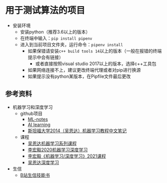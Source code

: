 # 用于测试算法的项目

* 安装环境
    * 安装python（推荐3.6以上的版本）
    * 在终端中输入：`pip install pipenv`
    * 进入到当前项目文件夹，运行命令：`pipenv install`
        * 如果保错请安装`c++ build tools 14`以上的版本（一般在报错的终端提示中会有链接）
          * 或者直接按照visual studio 2017以上的版本，选择c++工具包
        * 如果网络连接不上，建议更改终端代理或者对pip进行换源
        * 如果提示没有python某版本，在Pipfile文件最后更改
## 参考资料
* 机器学习和深度学习
  * github项目
      * [ML-notes](https://github.com/Sakura-gh/ML-notes)
      * [AI learning](https://github.com/apachecn/AiLearning)
      * [斯坦福大学2014（吴恩达）机器学习教程中文笔记](https://github.com/fengdu78/Coursera-ML-AndrewNg-Notes)
  * 课程
      * [吴恩达机器学习系列课程](https://www.bilibili.com/video/BV164411b7dx)
      * [李宏毅2020机器学习深度学习](https://www.bilibili.com/video/BV1JE411g7XF)
      * [李宏毅《机器学习/深度学习》2021课程](https://www.bilibili.com/video/BV1JA411c7VT)
      * [吴恩达深度学习](https://www.bilibili.com/video/BV1FT4y1E74V)
* 生信
  * [B站生信技能书](https://www.bilibili.com/video/BV1cs411j75B)